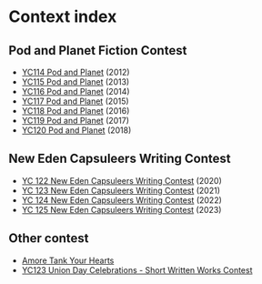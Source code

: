 # Context index


## Pod and Planet Fiction Contest

- [YC114 Pod and Planet](./contest/podandplanet2012.md) (2012)
- [YC115 Pod and Planet](./contest/podandplanet2013.md) (2013)
- [YC116 Pod and Planet](./contest/podandplanet2014.md) (2014)
- [YC117 Pod and Planet](./contest/podandplanet2015.md) (2015)
- [YC118 Pod and Planet](./contest/podandplanet2016.md) (2016)
- [YC119 Pod and Planet](./contest/podandplanet2017.md) (2017)
- [YC120 Pod and Planet](./contest/podandplanet2018.md) (2018)


## New Eden Capsuleers Writing Contest

- [YC 122 New Eden Capsuleers Writing Contest](./contest/newedencapsuleerswritingcontest2020.md) (2020)
- [YC 123 New Eden Capsuleers Writing Contest](./contest/newedencapsuleerswritingcontest2021.md) (2021)
- [YC 124 New Eden Capsuleers Writing Contest](./contest/newedencapsuleerswritingcontest2022.md) (2022)
- [YC 125 New Eden Capsuleers Writing Contest](./contest/newedencapsuleerswritingcontest2023.md) (2023)

## Other contest

- [Amore Tank Your Hearts](./contest/amoretankyourhearts.md)
- [YC123 Union Day Celebrations - Short Written Works Contest](./contest/YC123uniondaycelebrationshortwrittenworkscontest.md)